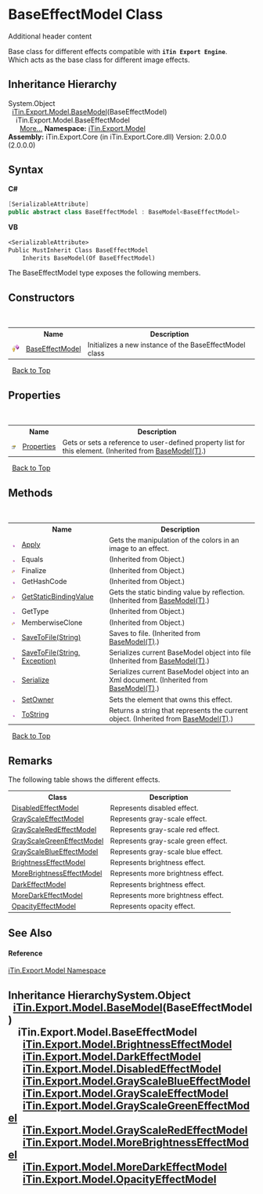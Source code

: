 # BaseEffectModel Class
Additional header content 

Base class for different effects compatible with <strong>`iTin Export Engine`</strong>.<br /> Which acts as the base class for different image effects.


## Inheritance Hierarchy
System.Object<br />&nbsp;&nbsp;<a href="T_iTin_Export_Model_BaseModel_1">iTin.Export.Model.BaseModel</a>(BaseEffectModel)<br />&nbsp;&nbsp;&nbsp;&nbsp;iTin.Export.Model.BaseEffectModel<br />&nbsp;&nbsp;&nbsp;&nbsp;&nbsp;&nbsp;<a href="#inheritance-hierarchy">More...</a>
**Namespace:**&nbsp;<a href="N_iTin_Export_Model">iTin.Export.Model</a><br />**Assembly:**&nbsp;iTin.Export.Core (in iTin.Export.Core.dll) Version: 2.0.0.0 (2.0.0.0)

## Syntax

**C#**<br />
``` C#
[SerializableAttribute]
public abstract class BaseEffectModel : BaseModel<BaseEffectModel>
```

**VB**<br />
``` VB
<SerializableAttribute>
Public MustInherit Class BaseEffectModel
	Inherits BaseModel(Of BaseEffectModel)
```

The BaseEffectModel type exposes the following members.


## Constructors
&nbsp;<table><tr><th></th><th>Name</th><th>Description</th></tr><tr><td>![Protected method](media/protmethod.gif "Protected method")</td><td><a href="M_iTin_Export_Model_BaseEffectModel__ctor">BaseEffectModel</a></td><td>
Initializes a new instance of the BaseEffectModel class</td></tr></table>&nbsp;
<a href="#baseeffectmodel-class">Back to Top</a>

## Properties
&nbsp;<table><tr><th></th><th>Name</th><th>Description</th></tr><tr><td>![Public property](media/pubproperty.gif "Public property")</td><td><a href="P_iTin_Export_Model_BaseModel_1_Properties">Properties</a></td><td>
Gets or sets a reference to user-defined property list for this element.
 (Inherited from <a href="T_iTin_Export_Model_BaseModel_1">BaseModel(T)</a>.)</td></tr></table>&nbsp;
<a href="#baseeffectmodel-class">Back to Top</a>

## Methods
&nbsp;<table><tr><th></th><th>Name</th><th>Description</th></tr><tr><td>![Public method](media/pubmethod.gif "Public method")</td><td><a href="M_iTin_Export_Model_BaseEffectModel_Apply">Apply</a></td><td>
Gets the manipulation of the colors in an image to an effect.</td></tr><tr><td>![Public method](media/pubmethod.gif "Public method")</td><td>Equals</td><td> (Inherited from Object.)</td></tr><tr><td>![Protected method](media/protmethod.gif "Protected method")</td><td>Finalize</td><td> (Inherited from Object.)</td></tr><tr><td>![Public method](media/pubmethod.gif "Public method")</td><td>GetHashCode</td><td> (Inherited from Object.)</td></tr><tr><td>![Protected method](media/protmethod.gif "Protected method")</td><td><a href="M_iTin_Export_Model_BaseModel_1_GetStaticBindingValue">GetStaticBindingValue</a></td><td>
Gets the static binding value by reflection.
 (Inherited from <a href="T_iTin_Export_Model_BaseModel_1">BaseModel(T)</a>.)</td></tr><tr><td>![Public method](media/pubmethod.gif "Public method")</td><td>GetType</td><td> (Inherited from Object.)</td></tr><tr><td>![Protected method](media/protmethod.gif "Protected method")</td><td>MemberwiseClone</td><td> (Inherited from Object.)</td></tr><tr><td>![Public method](media/pubmethod.gif "Public method")</td><td><a href="M_iTin_Export_Model_BaseModel_1_SaveToFile">SaveToFile(String)</a></td><td>
Saves to file.
 (Inherited from <a href="T_iTin_Export_Model_BaseModel_1">BaseModel(T)</a>.)</td></tr><tr><td>![Public method](media/pubmethod.gif "Public method")</td><td><a href="M_iTin_Export_Model_BaseModel_1_SaveToFile_1">SaveToFile(String, Exception)</a></td><td>
Serializes current BaseModel object into file
 (Inherited from <a href="T_iTin_Export_Model_BaseModel_1">BaseModel(T)</a>.)</td></tr><tr><td>![Public method](media/pubmethod.gif "Public method")</td><td><a href="M_iTin_Export_Model_BaseModel_1_Serialize">Serialize</a></td><td>
Serializes current BaseModel object into an Xml document.
 (Inherited from <a href="T_iTin_Export_Model_BaseModel_1">BaseModel(T)</a>.)</td></tr><tr><td>![Public method](media/pubmethod.gif "Public method")</td><td><a href="M_iTin_Export_Model_BaseEffectModel_SetOwner">SetOwner</a></td><td>
Sets the element that owns this effect.</td></tr><tr><td>![Public method](media/pubmethod.gif "Public method")</td><td><a href="M_iTin_Export_Model_BaseModel_1_ToString">ToString</a></td><td>
Returns a string that represents the current object.
 (Inherited from <a href="T_iTin_Export_Model_BaseModel_1">BaseModel(T)</a>.)</td></tr></table>&nbsp;
<a href="#baseeffectmodel-class">Back to Top</a>

## Remarks

The following table shows the different effects.
&nbsp;<table><tr><th>Class</th><th>Description</th></tr><tr><td><a href="T_iTin_Export_Model_DisabledEffectModel">DisabledEffectModel</a></td><td>Represents disabled effect.</td></tr><tr><td><a href="T_iTin_Export_Model_GrayScaleEffectModel">GrayScaleEffectModel</a></td><td>Represents gray-scale effect.</td></tr><tr><td><a href="T_iTin_Export_Model_GrayScaleRedEffectModel">GrayScaleRedEffectModel</a></td><td>Represents gray-scale red effect.</td></tr><tr><td><a href="T_iTin_Export_Model_GrayScaleGreenEffectModel">GrayScaleGreenEffectModel</a></td><td>Represents gray-scale green effect.</td></tr><tr><td><a href="T_iTin_Export_Model_GrayScaleBlueEffectModel">GrayScaleBlueEffectModel</a></td><td>Represents gray-scale blue effect.</td></tr><tr><td><a href="T_iTin_Export_Model_BrightnessEffectModel">BrightnessEffectModel</a></td><td>Represents brightness effect.</td></tr><tr><td><a href="T_iTin_Export_Model_MoreBrightnessEffectModel">MoreBrightnessEffectModel</a></td><td>Represents more brightness effect.</td></tr><tr><td><a href="T_iTin_Export_Model_DarkEffectModel">DarkEffectModel</a></td><td>Represents brightness effect.</td></tr><tr><td><a href="T_iTin_Export_Model_MoreDarkEffectModel">MoreDarkEffectModel</a></td><td>Represents more brightness effect.</td></tr><tr><td><a href="T_iTin_Export_Model_OpacityEffectModel">OpacityEffectModel</a></td><td>Represents opacity effect.</td></tr></table>

## See Also


#### Reference
<a href="N_iTin_Export_Model">iTin.Export.Model Namespace</a><br />

## Inheritance HierarchySystem.Object<br />&nbsp;&nbsp;<a href="T_iTin_Export_Model_BaseModel_1">iTin.Export.Model.BaseModel</a>(BaseEffectModel)<br />&nbsp;&nbsp;&nbsp;&nbsp;iTin.Export.Model.BaseEffectModel<br />&nbsp;&nbsp;&nbsp;&nbsp;&nbsp;&nbsp;<a href="T_iTin_Export_Model_BrightnessEffectModel">iTin.Export.Model.BrightnessEffectModel</a><br />&nbsp;&nbsp;&nbsp;&nbsp;&nbsp;&nbsp;<a href="T_iTin_Export_Model_DarkEffectModel">iTin.Export.Model.DarkEffectModel</a><br />&nbsp;&nbsp;&nbsp;&nbsp;&nbsp;&nbsp;<a href="T_iTin_Export_Model_DisabledEffectModel">iTin.Export.Model.DisabledEffectModel</a><br />&nbsp;&nbsp;&nbsp;&nbsp;&nbsp;&nbsp;<a href="T_iTin_Export_Model_GrayScaleBlueEffectModel">iTin.Export.Model.GrayScaleBlueEffectModel</a><br />&nbsp;&nbsp;&nbsp;&nbsp;&nbsp;&nbsp;<a href="T_iTin_Export_Model_GrayScaleEffectModel">iTin.Export.Model.GrayScaleEffectModel</a><br />&nbsp;&nbsp;&nbsp;&nbsp;&nbsp;&nbsp;<a href="T_iTin_Export_Model_GrayScaleGreenEffectModel">iTin.Export.Model.GrayScaleGreenEffectModel</a><br />&nbsp;&nbsp;&nbsp;&nbsp;&nbsp;&nbsp;<a href="T_iTin_Export_Model_GrayScaleRedEffectModel">iTin.Export.Model.GrayScaleRedEffectModel</a><br />&nbsp;&nbsp;&nbsp;&nbsp;&nbsp;&nbsp;<a href="T_iTin_Export_Model_MoreBrightnessEffectModel">iTin.Export.Model.MoreBrightnessEffectModel</a><br />&nbsp;&nbsp;&nbsp;&nbsp;&nbsp;&nbsp;<a href="T_iTin_Export_Model_MoreDarkEffectModel">iTin.Export.Model.MoreDarkEffectModel</a><br />&nbsp;&nbsp;&nbsp;&nbsp;&nbsp;&nbsp;<a href="T_iTin_Export_Model_OpacityEffectModel">iTin.Export.Model.OpacityEffectModel</a><br />